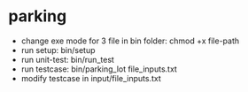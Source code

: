 # parking
* change exe mode for 3 file in bin folder: chmod +x file-path
* run setup: bin/setup
* run unit-test: bin/run_test
* run testcase: bin/parking_lot file_inputs.txt
* modify testcase in input/file_inputs.txt
